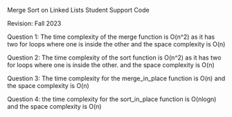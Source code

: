 Merge Sort on Linked Lists Student Support Code

Revision: Fall 2023

Question 1: The time complexity of the merge function is O(n^2) as it has two for loops where one is inside the other
and the space complexity is O(n)

Question 2: The time complexity of the sort function is O(n^2) as it has two for loops where one is inside the other.
and the space complexity is O(n)

Question 3: The time complexity for the merge_in_place function is O(n) and the space complexity is O(n)

Question 4: the time complexity for the sort_in_place function is O(nlogn) and the space complexity is O(n)